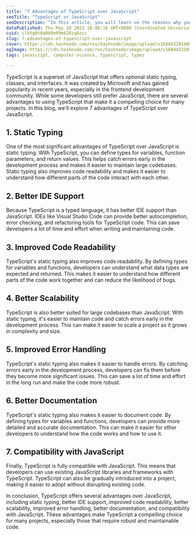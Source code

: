 ```yaml
---
title: "7 Advantages of TypeScript over JavaScript"
seoTitle: "TypeScript or JavaScript"
seoDescription: "In this article, you will learn on the reasons why you would want to use TypeScript over JavaScript."
datePublished: Thu May 18 2023 18:06:16 GMT+0000 (Coordinated Universal Time)
cuid: clhtg0t8q000e09mk28zq8zcc
slug: 7-advantages-of-typescript-over-javascript
cover: https://cdn.hashnode.com/res/hashnode/image/upload/v1684432914099/1db4a862-1e38-4d60-a95a-9f3a4016ff14.png
ogImage: https://cdn.hashnode.com/res/hashnode/image/upload/v1684433104497/a59ce163-66a5-43fa-9394-7909ae343a89.png
tags: javascript, computer-science, typescript, types

---
```


TypeScript is a superset of JavaScript that offers optional static typing, classes, and interfaces. It was created by Microsoft and has gained popularity in recent years, especially in the frontend development community. While some developers still prefer JavaScript, there are several advantages to using TypeScript that make it a compelling choice for many projects. In this blog, we'll explore 7 advantages of TypeScript over JavaScript.

## 1\. Static Typing

One of the most significant advantages of TypeScript over JavaScript is static typing. With TypeScript, you can define types for variables, function parameters, and return values. This helps catch errors early in the development process and makes it easier to maintain large codebases. Static typing also improves code readability and makes it easier to understand how different parts of the code interact with each other.

## 2\. Better IDE Support

Because TypeScript is a typed language, it has better IDE support than JavaScript. IDEs like Visual Studio Code can provide better autocompletion, error checking, and refactoring tools for TypeScript code. This can save developers a lot of time and effort when writing and maintaining code.

## 3\. Improved Code Readability

TypeScript's static typing also improves code readability. By defining types for variables and functions, developers can understand what data types are expected and returned. This makes it easier to understand how different parts of the code work together and can reduce the likelihood of bugs.

## 4\. Better Scalability

TypeScript is also better suited for large codebases than JavaScript. With static typing, it's easier to maintain code and catch errors early in the development process. This can make it easier to scale a project as it grows in complexity and size.

## 5\. Improved Error Handling

TypeScript's static typing also makes it easier to handle errors. By catching errors early in the development process, developers can fix them before they become more significant issues. This can save a lot of time and effort in the long run and make the code more robust.

## 6\. Better Documentation

TypeScript's static typing also makes it easier to document code. By defining types for variables and functions, developers can provide more detailed and accurate documentation. This can make it easier for other developers to understand how the code works and how to use it.

## 7\. Compatibility with JavaScript

Finally, TypeScript is fully compatible with JavaScript. This means that developers can use existing JavaScript libraries and frameworks with TypeScript. TypeScript can also be gradually introduced into a project, making it easier to adopt without disrupting existing code.

In conclusion, TypeScript offers several advantages over JavaScript, including static typing, better IDE support, improved code readability, better scalability, improved error handling, better documentation, and compatibility with JavaScript. These advantages make TypeScript a compelling choice for many projects, especially those that require robust and maintainable code.